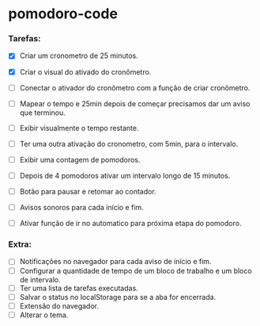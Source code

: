 # pomodoro-code

### Tarefas:

- [x] Criar um cronometro de 25 minutos.
- [X] Criar o visual do ativado do cronômetro.
- [ ] Conectar o ativador do cronômetro com a função de criar cronômetro.
- [ ] Mapear o tempo e 25min depois de começar precisamos dar um aviso que terminou.
- [ ] Exibir visualmente o tempo restante.
- [ ] Ter uma outra ativação do cronometro, com 5min, para o intervalo.
- [ ] Exibir uma contagem de pomodoros.
- [ ] Depois de 4 pomodoros ativar um intervalo longo de 15 minutos.
- [ ] Botão para pausar e retomar ao contador.
- [ ] Avisos sonoros para cada início e fim.
- [ ] Ativar função de ir no automatico para próxima etapa do pomodoro.


### Extra:

- [ ] Notificações no navegador para cada aviso de início e fim.
- [ ] Configurar a quantidade de tempo de um bloco de trabalho e um bloco de intervalo.
- [ ] Ter uma lista de tarefas executadas.
- [ ] Salvar o status no localStorage para se a aba for encerrada.
- [ ] Extensão do navegador.
- [ ] Alterar o tema.
